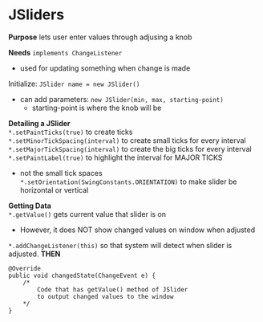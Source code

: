 # JSliders
**Purpose** lets user enter values through adjusing a knob 

**Needs** `implements ChangeListener`
- used for updating something when change is made 

Initialize: `JSlider name = new JSlider()`
- can add parameters: `new JSlider(min, max, starting-point)`
    - starting-point is where the knob will be

**Detailing a JSlider** <br> 
`*.setPaintTicks(true)` to create ticks <br> 
`*.setMinorTickSpacing(interval)` to create small ticks for every interval <br>
`*.setMajorTickSpacing(interval)` to create the big ticks for every interval <br>
`*.setPaintLabel(true)` to highlight the interval for MAJOR TICKS
- not the small tick spaces
`*.setOrientation(SwingConstants.ORIENTATION)` to make slider be horizontal or vertical 

**Getting Data** <br> 
`*.getValue()` gets current value that slider is on
- However, it does NOT show changed values on window when adjusted

`*.addChangeListener(this)` so that system will detect when slider is adjusted. **THEN** <br>

``` 
@Override
public void changedState(ChangeEvent e) {
    /* 
        Code that has getValue() method of JSlider 
        to output changed values to the window
    */ 
}
```